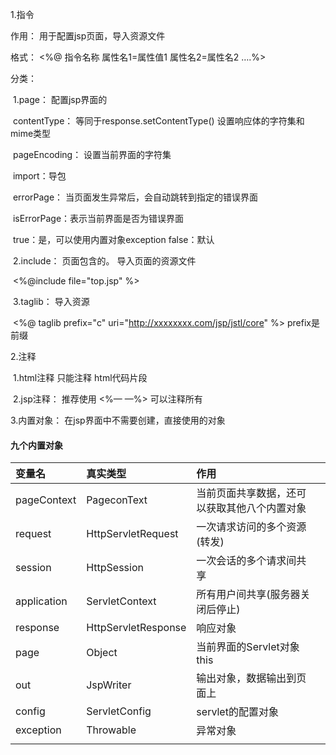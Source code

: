 1.指令

作用：  用于配置jsp页面，导入资源文件

格式： <%@ 指令名称 属性名1=属性值1  属性名2=属性名2 ….%>

分类：

​	1.page：   配置jsp界面的

​		contentType：  等同于response.setContentType()  设置响应体的字符集和mime类型

​		pageEncoding： 设置当前界面的字符集

​		import：导包

​		errorPage： 当页面发生异常后，会自动跳转到指定的错误界面

​		isErrorPage：表示当前界面是否为错误界面

​			true：是，可以使用内置对象exception  		false：默认



​	2.include：  页面包含的。  导入页面的资源文件

​		<%@include file="top.jsp" %>

​	3.taglib：  导入资源

​		<%@ taglib prefix="c" uri="http://xxxxxxxx.com/jsp/jstl/core" %>     prefix是前缀 



2.注释

​	1.html注释  <!---->  只能注释  html代码片段

​	2.jsp注释：  推荐使用  <%— —%>  可以注释所有



3.内置对象：  在jsp界面中不需要创建，直接使用的对象



#### 九个内置对象

| 变量名      | 真实类型            | 作用                                         |      |
| :---------- | :------------------ | :------------------------------------------- | ---- |
| pageContext | PageconText         | 当前页面共享数据，还可以获取其他八个内置对象 |      |
| request     | HttpServletRequest  | 一次请求访问的多个资源(转发)                 |      |
| session     | HttpSession         | 一次会话的多个请求间共享                     |      |
| application | ServletContext      | 所有用户间共享(服务器关闭后停止)             |      |
| response    | HttpServletResponse | 响应对象                                     |      |
| page        | Object              | 当前界面的Servlet对象  this                  |      |
| out         | JspWriter           | 输出对象，数据输出到页面上                   |      |
| config      | ServletConfig       | servlet的配置对象                            |      |
| exception   | Throwable           | 异常对象                                     |      |
|             |                     |                                              |      |

